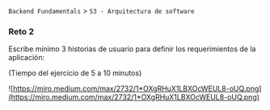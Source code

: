 `Backend Fundamentals` > `S3 - Arquitectura de software` 

### Reto 2

Escribe mínimo 3 historias de usuario para definir los requerimientos de la aplicación:

(Tiempo del ejercicio de 5 a 10 minutos)


![https://miro.medium.com/max/2732/1*OXgRHuX1LBXOcWEUL8-oUQ.png](https://miro.medium.com/max/2732/1*OXgRHuX1LBXOcWEUL8-oUQ.png)
